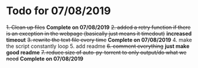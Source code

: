 # Todo for 07/08/2019
~~1. Clean up files~~ __Complete on 07/08/2019__
~~2. added a retry function if there is an exception in the webpage (basically just means it timedout)~~ __increased timeout__
~~3. rewrite the text file every time~~ __Complete on 07/08/2019__
4. make the script constantly loop 
5. add readme
~~6. comment everything~~ __just make good readme__
~~7. reduce size of auto-py-torrent to only output/do what we need~~ __Complete on 07/08/2019__